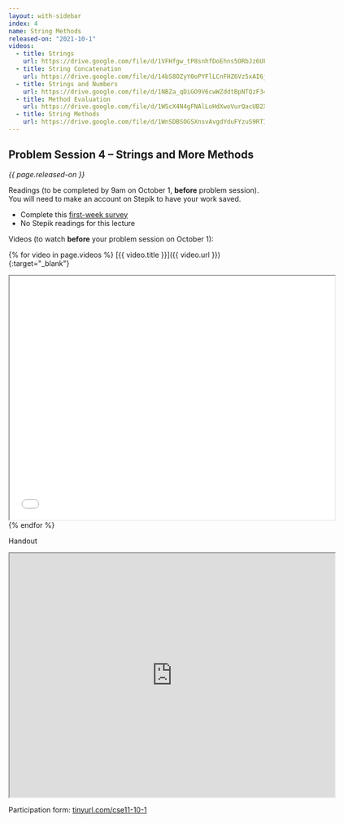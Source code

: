```yaml
---
layout: with-sidebar
index: 4
name: String Methods
released-on: "2021-10-1"
videos:
  - title: Strings
    url: https://drive.google.com/file/d/1VFHfgw_tP8snhfDoEhns5ORbJz6UFeDw
  - title: String Concatenation
    url: https://drive.google.com/file/d/14bS8OZyY0oPYFlLCnFHZ6Vz5xAI6jzE8    
  - title: Strings and Numbers
    url: https://drive.google.com/file/d/1NBZa_qDiGO9V6cwWZddtBpNTQzF348oL
  - title: Method Evaluation
    url: https://drive.google.com/file/d/1WScX4N4gFNAlLoHdXwoVurQacUB2X2JF
  - title: String Methods
    url: https://drive.google.com/file/d/1WnSDBSOGSXnsvAvgdYduFYzuS9RTIscK
---
```


## Problem Session 4 – Strings and More Methods 

_{{ page.released-on }}_

Readings (to be completed by 9am on October 1, **before** problem session). You will
need to make an account on Stepik to have your work saved.
- Complete this [first-week survey](https://docs.google.com/forms/d/e/1FAIpQLSfc8QG4cKGFhVJKq6mp8oiQ_Y9OoBECcdQ-Bn_19phjDCzrqw/viewform)
- No Stepik readings for this lecture

Videos (to watch **before** your problem session on October 1):

{% for video in page.videos %}
[{{ video.title }}]({{ video.url }}){:target="_blank"}

<iframe src="{{ video.url }}/preview" width="640" height="480" allow="autoplay"></iframe>
{% endfor %}

Handout

<iframe src="https://drive.google.com/file/d/19EXeiLZd_PUzS5MPF3gvlBpzMD71t1hr/preview" width="640" height="480" allow="autoplay"></iframe>

Participation form: [tinyurl.com/cse11-10-1](tinyurl.com/cse11-10-1)